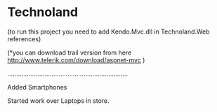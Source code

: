 # Technoland
(to run this project you need to add Kendo.Mvc.dll in Technoland.Web references)

(*you can download trail version from here http://www.telerik.com/download/aspnet-mvc )

....................................................................

Added Smartphones

Started work over Laptops in store.
